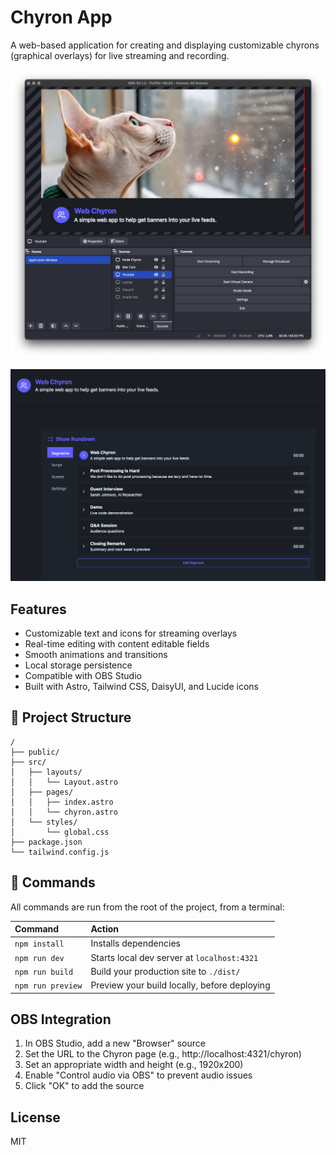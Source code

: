 # Chyron App

A web-based application for creating and displaying customizable chyrons (graphical overlays) for live streaming and recording.

![Demo In OBS](docs/screen1.png)

![Control Panel](docs/screen2.png)

## Features

- Customizable text and icons for streaming overlays
- Real-time editing with content editable fields
- Smooth animations and transitions
- Local storage persistence
- Compatible with OBS Studio
- Built with Astro, Tailwind CSS, DaisyUI, and Lucide icons

## 🚀 Project Structure

```text
/
├── public/
├── src/
│   ├── layouts/
│   │   └── Layout.astro
│   ├── pages/
│   │   ├── index.astro
│   │   └── chyron.astro
│   └── styles/
│       └── global.css
├── package.json
└── tailwind.config.js
```

## 🧞 Commands

All commands are run from the root of the project, from a terminal:

| Command                   | Action                                           |
| :------------------------ | :----------------------------------------------- |
| `npm install`             | Installs dependencies                            |
| `npm run dev`             | Starts local dev server at `localhost:4321`      |
| `npm run build`           | Build your production site to `./dist/`          |
| `npm run preview`         | Preview your build locally, before deploying     |

## OBS Integration

1. In OBS Studio, add a new "Browser" source
2. Set the URL to the Chyron page (e.g., http://localhost:4321/chyron)
3. Set an appropriate width and height (e.g., 1920x200)
4. Enable "Control audio via OBS" to prevent audio issues
5. Click "OK" to add the source

## License

MIT
